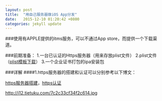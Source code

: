 ```yaml
---
layout: post
title:  "用自己服务器做iOS App分发"
date:   2015-12-10 01:20:42 +0800
categories: jekyll update
---
```


###使用有APPLE提供的itms服务，可以不通过App store，而提供一个下载渠道。

###前期准备：
1.一台已认证的Https服务器（用来存放plist文件）
2.plist文件 （[plist模板下载]）
3.一个企业证书打包的ipa安装包

###详解
####1.https服务器的搭建和认证可以分别参考以下博文：

[https服务器搭建]，[https认证]


[https服务器搭建]:http://www.51testing.com/html/54/152754-877231.html

[https认证]:http://www.freehao123.com/startssl-ssl


[plist模板下载]:http://7xl0f5.com1.z0.glb.clouddn.com/plisttemplate.plist

http://i12.tietuku.com/7c2c33cf34f2c614.jpg



